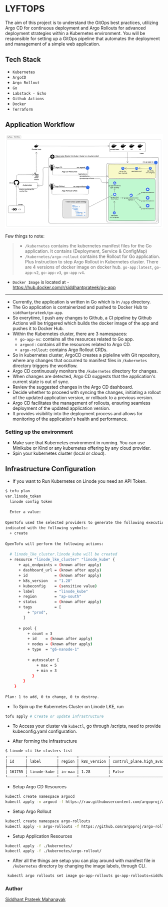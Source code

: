 # LYFTOPS

The aim of this project is to understand the GitOps best practices, utilizing Argo CD for continuous deployment and Argo Rollouts for advanced deployment strategies within a Kubernetes environment. You will be responsible for setting up a GitOps pipeline that automates the deployment and management of a simple web application.

## Tech Stack

- `Kubernetes`
- `ArgoCD`
- `Argo Rollout`
- `Go`
- `Labstack - Echo`
- `Github Actions`
- `Docker`
- `Terraform`

## Application Workflow

![](./assets/lyftops-workflow.png)


Few things to note: 

> - `/kubernetes` contains the kubernetes manifest files for the Go application. It contains (Deployment, Service & ConfigMap)
> - `/kubernetes/argo-rollout` contains the Rollout for Go application. Plus Instruction to step Argo Rollout in Kubernetes cluster.
> There are 4 versions of docker image on docker hub. `go-app:latest`, `go-app:v2`, `go-app:v3`, `go-app:v4`.

- `Docker Image` is located at - https://hub.docker.com/r/siddhantprateek/go-app
---

- Currently, the application is written in Go which is in `/app` directory. 
- The Go application is containerized and pushed to Docker Hub to `siddhantprateek/go-app`.
- So everytime, I push any changes to Github,  a CI pipeline by Github Actions will be triggered which builds the docker image of the app and pushes it to Docker Hub.
- Within the Kubernetes cluster, there are 3 namespaces:
  - `go-app-ns`: contains all the resources related to Go app.
  - `argocd` : contains all the resources related to Argo CD.
  - `argo-rollout`: contains Argo Rollout CRDs.
- So in kubernetes cluster, ArgoCD creates a pipleline with Git repository, where any changes that occurred to manifest files in `/kubernetes` directory triggers the workflow.
- Argo CD continuously monitors the `/kubernetes` directory for changes.
- When changes are detected, Argo CD suggests that the application's current state is out of sync.
- Review the suggested changes in the Argo CD dashboard.
- Decide whether to proceed with syncing the changes, initiating a rollout of the updated application version, or rollback to a previous version.
- Argo CD facilitates the management of rollouts, ensuring seamless deployment of the updated application version.
- It provides visibility into the deployment process and allows for monitoring of the application's health and performance.

### Setting up the environment

- Make sure that Kubernetes environment in running. You can use Minikube or Kind or any kubernetes offering by any cloud provider.
- Spin your kubernetes  cluster (local or cloud).


## Infrastructure Configuration 

- If you want to Run Kubernetes on  Linode you need an API Token.

```bash
$ tofu plan
var.linode_token
  linode config token

  Enter a value: 

OpenTofu used the selected providers to generate the following execution plan. Resource actions are
indicated with the following symbols:
  + create

OpenTofu will perform the following actions:

  # linode_lke_cluster.linode_kube will be created
  + resource "linode_lke_cluster" "linode_kube" {
      + api_endpoints = (known after apply)
      + dashboard_url = (known after apply)
      + id            = (known after apply)
      + k8s_version   = "1.28"
      + kubeconfig    = (sensitive value)
      + label         = "linode_kube"
      + region        = "ap-south"
      + status        = (known after apply)
      + tags          = [
          + "prod",
        ]

      + pool {
          + count = 3
          + id    = (known after apply)
          + nodes = (known after apply)
          + type  = "g6-nanode-1"

          + autoscaler {
              + max = 5
              + min = 3
            }
        }
    }

Plan: 1 to add, 0 to change, 0 to destroy.
```
- To Spin up the Kubernetes  Cluster on Linode LKE, run

```bash
tofu apply # Create or update infrastructure
```
- To Access  your cluster via `kubectl`, go through /scripts, need to provide kubeconfig.yaml configuration.

- After forming the infrastructure

```bash
$ linode-cli lke clusters-list
┌────────┬─────────────┬────────┬─────────────┬─────────────────────────────────┐
│ id     │ label       │ region │ k8s_version │ control_plane.high_availability │
├────────┼─────────────┼────────┼─────────────┼─────────────────────────────────┤
│ 161755 │ linode-kube │ in-maa │ 1.28        │ False                           │
└────────┴─────────────┴────────┴─────────────┴─────────────────────────────────┘
```

- Setup Argo CD Resources
```bash
kubectl create namespace argocd 
kubectl apply -n argocd -f https://raw.githubusercontent.com/argoproj/argo-cd/stable/manifests/install.yaml
```
- Setup Argo Rollout

```bash
kubectl create namespace argo-rollouts
kubectl apply -n argo-rollouts -f https://github.com/argoproj/argo-rollouts/releases/latest/download/install.yaml
```
- Setup Application Resources

```bash
kubectl apply -f ./kubernetes/
kubectl apply -f ./kubernetes/argo-rollout/
```

- After all the things are setup you can play around with manifest file in `/kubernetes` directory by changing the image labels, through CLI.

```bash
 kubectl argo rollouts set image go-app-rollouts go-app-rollouts=siddhantprateek/go-app:<CHANGE_THE_LABEL> -n go-app-ns 
```



### Author

[Siddhant Prateek Mahanayak](https://github.com/siddhantprateek)